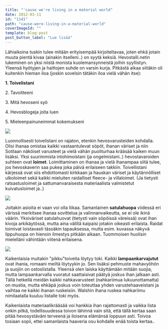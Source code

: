 ```yaml
---
title: "'cause we're living in a material world"
date: 2012-03-11
id: "1141"
path: "cause-were-living-in-a-material-world"
coverImageId: ""
template: blog-post
post_button_label: "Lue lisää"
---
```


Lähiaikoina tuskin tulee mitään erityisempää kirjoiteltavaa, joten ehkä jotain muuta pientä kivaa (ainakin itselleni..) on syytä keksiä. Hevostalli.netin lukeminen on yksi niistä monista kuolemansynneistä joihin syyllistyn. Yleensä hyötyjen ja haittojen suhde on varsin kurja. Pitkästä aikaa siitäkin oli kuitenkin hieman iloa (joskin sovelsin tätäkin iloa vielä vähän itse):

**1\. Toivelistani**

2\. Tavoitteeni

3\. Mitä hevoseni syö

4\. Hevosblogeja joita luen

5\. Mieleenpainuneimmat kokemukseni

[![](/images/Image10.jpg)](http://3.bp.blogspot.com/-eaDbhYmdSEM/T1OVHn-DRvI/AAAAAAAAAco/5Ijh6_SWfXI/s1600/Image10.jpg)

Luonnollisesti toivelistani on rajaton, etenkin hevosvarusteiden kohdalla. Olisi ihanaa omistaa kaikki vastaantulevat söpöt, ihanan väriset ja niin Sotilaan näköiset varusteet ja vielä vähän puoliturhaa krääsää kaiken muun lisäksi. Yksi suurimmista intohimoistani (ja ongelmistani..) hevostavaroiden suhteen ovat **loimet**. Loimittaminen on ihanaa ja vielä ihanampaa siitä tulee, jos hevoskaverin saa pukea joka päivä erilaiseen takkiin. Toivellistani kärjessä ovat siis ehdottomasti kirkkaan ja hauskan väriset ja käytännölliset ulkoloimet sekä kaikki mieluiten raidalliset fleece- ja villaloimet. (Ja tietysti ratsastusloimet ja sattumanvaraisesta materiaalista valmistetut kuivatusloimet ja..)

[![](/images/Image11__.jpg)](http://2.bp.blogspot.com/-Tc20GRQ7vlk/T1O5mD4lcJI/AAAAAAAAAdA/PbuLhLNI_EU/s1600/Image11__.jpg)

Joitakin asioita ei vaan voi olla liikaa. Samanlainen **satulahuopa** viidessä eri värissä merkitsee ihanaa sovittelua ja valinnanvaikeutta, se ei ole ikinä väärin. Yksiväriset satulahuovat (tietysti vain söpöissä väreissä) ovat ihan kivoja arkikäytössä, mutta aina välillä kaipaisi jotakin oikeasti erilaista. Raidat toimivat loistavasti tässäkin tapauksessa, mutta esim. kuvassa näkyvä lippuhuopa on hienoin ilmestys pitkään aikaan. Tuommoisen huolisin mielelläni vähintään viitenä erilaisena.

[![](/images/NONY.jpg)](http://3.bp.blogspot.com/-DA0kc5MgRRU/T1ywwVsrl4I/AAAAAAAAAdo/R5S6n23TnKI/s1600/NONY.jpg)

Kaikenlaisia muitakin "pikku"toiveita löytyy toki. Kaikki **lampaankarvajutut** ovat ihania, romaani meiltä löytyykin jo. Sen lisäksi pehmuste mahavyöhön ja suojiin on ostoslistalla. Yleensä olen laiska käyttämään mitään suojia, mutta lampaankarvalla vuoratut saattaisivat päätyä joskus ihan jalkaan asti. Tällä hetkellä meidän kaikki nahkavarusteet (nahkariimua lukuunottamatta) on mustia, mutta ehkäpä joskus voin toteuttaa yhden varustehaaveistani ja vaihtaa ne kaikki ihanan ruskeisiin. Walshin ihana ruskea nahkariimu nimilaatalla kuuluu listalle toki myös.

Kaikenlaista materiaalikrääsää voi hankkia ihan rajattomasti ja vaikka lista onkin pitkä, todellisuudessa toivon lähinnä vain sitä, että tällä kertaa saan pitää hevosystäväni terveenä ja iloisena elämänsä loppuun asti. Toivoa tosiaan sopii, ettei samanlaista haaveria osu kohdalle enää toista kertaa..
